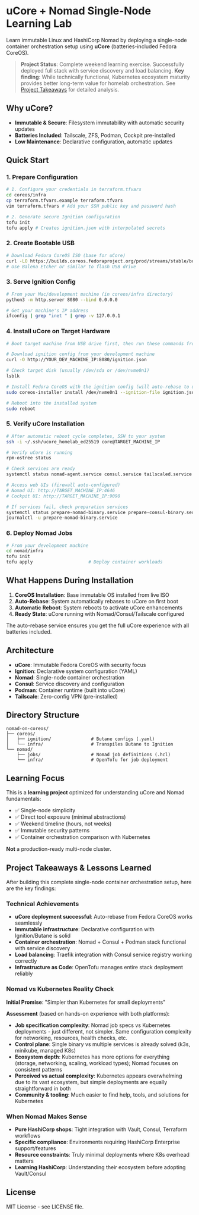 # uCore + Nomad Single-Node Learning Lab

Learn immutable Linux and HashiCorp Nomad by deploying a single-node container orchestration setup using **uCore** (batteries-included Fedora CoreOS).

> **Project Status**: Complete weekend learning exercise. Successfully deployed full stack with service discovery and load balancing. **Key finding**: While technically functional, Kubernetes ecosystem maturity provides better long-term value for homelab orchestration. See [Project Takeaways](#project-takeaways--lessons-learned) for detailed analysis.

## Why uCore?

- **Immutable & Secure**: Filesystem immutability with automatic security updates
- **Batteries Included**: Tailscale, ZFS, Podman, Cockpit pre-installed
- **Low Maintenance**: Declarative configuration, automatic updates

## Quick Start

### 1. Prepare Configuration
```bash
# 1. Configure your credentials in terraform.tfvars
cd coreos/infra
cp terraform.tfvars.example terraform.tfvars
vim terraform.tfvars # Add your SSH public key and password hash

# 2. Generate secure Ignition configuration
tofu init
tofu apply # Creates ignition.json with interpolated secrets
```

### 2. Create Bootable USB
```bash
# Download Fedora CoreOS ISO (base for uCore)
curl -LO https://builds.coreos.fedoraproject.org/prod/streams/stable/builds/42.20250705.3.0/x86_64/fedora-coreos-42.20250705.3.0-live-iso.x86_64.iso
# Use Balena Etcher or similar to flash USB drive
```

### 3. Serve Ignition Config
```bash
# From your Mac/development machine (in coreos/infra directory)
python3 -m http.server 8080 --bind 0.0.0.0

# Get your machine's IP address
ifconfig | grep "inet " | grep -v 127.0.0.1
```

### 4. Install uCore on Target Hardware
```bash
# Boot target machine from USB drive first, then run these commands from the live environment:

# Download ignition config from your development machine
curl -O http://YOUR_DEV_MACHINE_IP:8080/ignition.json

# Check target disk (usually /dev/sda or /dev/nvme0n1)
lsblk

# Install Fedora CoreOS with the ignition config (will auto-rebase to uCore)
sudo coreos-installer install /dev/nvme0n1 --ignition-file ignition.json

# Reboot into the installed system
sudo reboot
```

### 5. Verify uCore Installation
```bash
# After automatic reboot cycle completes, SSH to your system
ssh -i ~/.ssh/ucore_homelab_ed25519 core@TARGET_MACHINE_IP

# Verify uCore is running
rpm-ostree status

# Check services are ready
systemctl status nomad-agent.service consul.service tailscaled.service

# Access web UIs (firewall auto-configured)
# Nomad UI: http://TARGET_MACHINE_IP:4646
# Cockpit UI: http://TARGET_MACHINE_IP:9090

# If services fail, check preparation services
systemctl status prepare-nomad-binary.service prepare-consul-binary.service
journalctl -u prepare-nomad-binary.service
```

### 6. Deploy Nomad Jobs
```bash
# From your development machine
cd nomad/infra
tofu init
tofu apply                     # Deploy container workloads
```

## What Happens During Installation

1. **CoreOS Installation**: Base immutable OS installed from live ISO
2. **Auto-Rebase**: System automatically rebases to uCore on first boot
3. **Automatic Reboot**: System reboots to activate uCore enhancements
4. **Ready State**: uCore running with Nomad/Consul/Tailscale configured

The auto-rebase service ensures you get the full uCore experience with all batteries included.

## Architecture

- **uCore**: Immutable Fedora CoreOS with security focus
- **Ignition**: Declarative system configuration (YAML)
- **Nomad**: Single-node container orchestration
- **Consul**: Service discovery and configuration
- **Podman**: Container runtime (built into uCore)
- **Tailscale**: Zero-config VPN (pre-installed)

## Directory Structure
```
nomad-on-coreos/
├── coreos/
│   ├── ignition/               # Butane configs (.yaml)
│   └── infra/                  # Transpiles Butane to Ignition
└── nomad/
    ├── jobs/                   # Nomad job definitions (.hcl)
    └── infra/                  # OpenTofu for job deployment
```

## Learning Focus

This is a **learning project** optimized for understanding uCore and Nomad fundamentals:

- ✅ Single-node simplicity
- ✅ Direct tool exposure (minimal abstractions)
- ✅ Weekend timeline (hours, not weeks)
- ✅ Immutable security patterns
- ✅ Container orchestration comparison with Kubernetes

**Not** a production-ready multi-node cluster.

## Project Takeaways & Lessons Learned

After building this complete single-node container orchestration setup, here are the key findings:

### **Technical Achievements**
- **uCore deployment successful**: Auto-rebase from Fedora CoreOS works seamlessly
- **Immutable infrastructure**: Declarative configuration with Ignition/Butane is solid
- **Container orchestration**: Nomad + Consul + Podman stack functional with service discovery
- **Load balancing**: Traefik integration with Consul service registry working correctly
- **Infrastructure as Code**: OpenTofu manages entire stack deployment reliably

### **Nomad vs Kubernetes Reality Check**

**Initial Promise**: "Simpler than Kubernetes for small deployments"

**Assessment** (based on hands-on experience with both platforms):
- **Job specification complexity**: Nomad job specs vs Kubernetes deployments - just different, not simpler. Same configuration complexity for networking, resources, health checks, etc.
- **Control plane**: Single binary vs multiple services is already solved (k3s, minikube, managed K8s)
- **Ecosystem depth**: Kubernetes has more options for everything (storage, networking, scaling, workload types); Nomad focuses on consistent patterns
- **Perceived vs actual complexity**: Kubernetes appears overwhelming due to its vast ecosystem, but simple deployments are equally straightforward in both
- **Community & tooling**: Much easier to find help, tools, and solutions for Kubernetes

### **When Nomad Makes Sense**
- **Pure HashiCorp shops**: Tight integration with Vault, Consul, Terraform workflows
- **Specific compliance**: Environments requiring HashiCorp Enterprise support/features
- **Resource constraints**: Truly minimal deployments where K8s overhead matters
- **Learning HashiCorp**: Understanding their ecosystem before adopting Vault/Consul

## License

MIT License - see LICENSE file.

